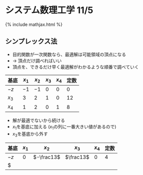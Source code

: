 # システム数理工学 11/5

{% include mathjax.html %}

## シンプレックス法
* 目的関数が一次関数なら、最適解は可能領域の頂点になる
* → 頂点だけ調べればいい
* 頂点を、できるだけ早く最適解がわかるような順番で調べていく

| 基底 | $x_1$ | $x_2$ | $x_3$ | $x_4$ | 定数 |
| --- | ----- | ----- | ----- | ----- | ---- |
| $-z$ | $-1$ | $-1$ | $0$ | $0$ | $0$ |
| $x_3$ | $3$ | $2$ | $1$ | $0$ | $12$ |
| $x_4$ | $1$ | $2$ | $0$ | $1$ | $8$ |

* 解が最適でないから続ける
* $x_1$を基底に加える ($x_1$の列に一番大きい値があるので)
* $x_3$を基底から外す

| 基底 | $x_1$ | $x_2$ | $x_3$ | $x_4$ | 定数 |
| --- | ----- | ----- | ----- | ----- | ---- |
| $-z$ | $0$ | $-\frac13$ | $\frac13$ | $0$ | $4$ |
| $
